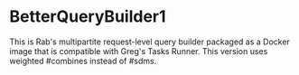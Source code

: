 # BetterQueryBuilder1

This is Rab's multipartite request-level query builder packaged 
as a Docker image that is compatible with Greg's Tasks Runner.
This version uses weighted #combines instead of #sdms.
